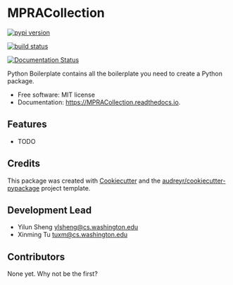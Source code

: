 # MPRACollection

[![pypi version](https://img.shields.io/pypi/v/MPRACollection.svg)](https://pypi.python.org/pypi/MPRACollection)

[![build status](https://img.shields.io/travis/simon1727/MPRACollection.svg)](https://travis-ci.com/simon1727/MPRACollection)

[![Documentation Status](https://readthedocs.org/projects/mpracollection/badge/?version=latest)](https://mpracollection.readthedocs.io/en/latest/?badge=latest)

Python Boilerplate contains all the boilerplate you need to create a Python package.

- Free software: MIT license
- Documentation: https://MPRACollection.readthedocs.io.

## Features

- TODO

## Credits

This package was created with [Cookiecutter](https://github.com/audreyr/cookiecutter) and the [audreyr/cookiecutter-pypackage](https://github.com/audreyr/cookiecutter-pypackage) project template.

## Development Lead

- Yilun Sheng <ylsheng@cs.washington.edu>
- Xinming Tu <tuxm@cs.washington.edu>

## Contributors

None yet. Why not be the first?